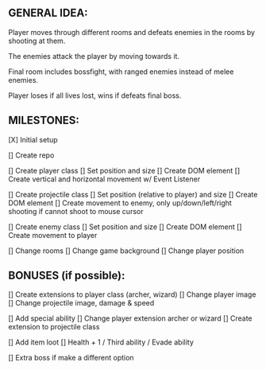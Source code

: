 ## GENERAL IDEA:

Player moves through different rooms and defeats enemies in the rooms by shooting at them. 

The enemies attack the player by moving towards it.

Final room includes bossfight, with ranged enemies instead of melee enemies.

Player loses if all lives lost, wins if defeats final boss.

## MILESTONES:

[X] Initial setup

[] Create repo

[] Create player class
    [] Set position and size
    [] Create DOM element
    [] Create vertical and horizontal movement w/ Event Listener

[] Create projectile class
    [] Set position (relative to player) and size
    [] Create DOM element
    [] Create movement to enemy, only up/down/left/right shooting if cannot shoot to mouse cursor

[] Create enemy class
    [] Set position and size
    [] Create DOM element
    [] Create movement to player

[] Change rooms
    [] Change game background
    [] Change player position

## BONUSES (if possible):

[] Create extensions to player class (archer, wizard)
    [] Change player image
    [] Change projectile image, damage & speed

[] Add special ability
    [] Change player extension archer or wizard
    [] Create extension to projectile class

[] Add item loot
    [] Health + 1 / Third ability / Evade ability

[] Extra boss if make a different option

